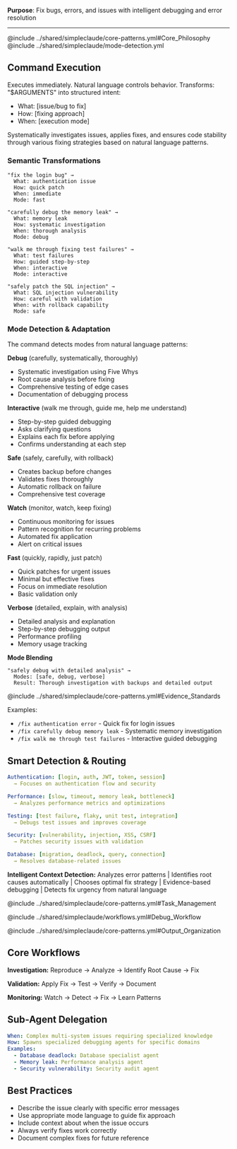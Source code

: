 **Purpose**: Fix bugs, errors, and issues with intelligent debugging and error
resolution

---

@include ../shared/simpleclaude/core-patterns.yml#Core_Philosophy @include
../shared/simpleclaude/mode-detection.yml

## Command Execution

Executes immediately. Natural language controls behavior. Transforms:
"$ARGUMENTS" into structured intent:

- What: [issue/bug to fix]
- How: [fixing approach]
- When: [execution mode]

Systematically investigates issues, applies fixes, and ensures code stability
through various fixing strategies based on natural language patterns.

### Semantic Transformations

```
"fix the login bug" →
  What: authentication issue
  How: quick patch
  When: immediate
  Mode: fast

"carefully debug the memory leak" →
  What: memory leak
  How: systematic investigation
  When: thorough analysis
  Mode: debug

"walk me through fixing test failures" →
  What: test failures
  How: guided step-by-step
  When: interactive
  Mode: interactive

"safely patch the SQL injection" →
  What: SQL injection vulnerability
  How: careful with validation
  When: with rollback capability
  Mode: safe
```

### Mode Detection & Adaptation

The command detects modes from natural language patterns:

**Debug** (carefully, systematically, thoroughly)

- Systematic investigation using Five Whys
- Root cause analysis before fixing
- Comprehensive testing of edge cases
- Documentation of debugging process

**Interactive** (walk me through, guide me, help me understand)

- Step-by-step guided debugging
- Asks clarifying questions
- Explains each fix before applying
- Confirms understanding at each step

**Safe** (safely, carefully, with rollback)

- Creates backup before changes
- Validates fixes thoroughly
- Automatic rollback on failure
- Comprehensive test coverage

**Watch** (monitor, watch, keep fixing)

- Continuous monitoring for issues
- Pattern recognition for recurring problems
- Automated fix application
- Alert on critical issues

**Fast** (quickly, rapidly, just patch)

- Quick patches for urgent issues
- Minimal but effective fixes
- Focus on immediate resolution
- Basic validation only

**Verbose** (detailed, explain, with analysis)

- Detailed analysis and explanation
- Step-by-step debugging output
- Performance profiling
- Memory usage tracking

**Mode Blending**

```
"safely debug with detailed analysis" →
  Modes: [safe, debug, verbose]
  Result: Thorough investigation with backups and detailed output
```

@include ../shared/simpleclaude/core-patterns.yml#Evidence_Standards

Examples:

- `/fix authentication error` - Quick fix for login issues
- `/fix carefully debug memory leak` - Systematic memory investigation
- `/fix walk me through test failures` - Interactive guided debugging

## Smart Detection & Routing

```yaml
Authentication: [login, auth, JWT, token, session]
  → Focuses on authentication flow and security

Performance: [slow, timeout, memory leak, bottleneck]
  → Analyzes performance metrics and optimizations

Testing: [test failure, flaky, unit test, integration]
  → Debugs test issues and improves coverage

Security: [vulnerability, injection, XSS, CSRF]
  → Patches security issues with validation

Database: [migration, deadlock, query, connection]
  → Resolves database-related issues
```

**Intelligent Context Detection:** Analyzes error patterns | Identifies root
causes automatically | Chooses optimal fix strategy | Evidence-based debugging |
Detects fix urgency from natural language

@include ../shared/simpleclaude/core-patterns.yml#Task_Management

@include ../shared/simpleclaude/workflows.yml#Debug_Workflow

@include ../shared/simpleclaude/core-patterns.yml#Output_Organization

## Core Workflows

**Investigation:** Reproduce → Analyze → Identify Root Cause → Fix

**Validation:** Apply Fix → Test → Verify → Document

**Monitoring:** Watch → Detect → Fix → Learn Patterns

## Sub-Agent Delegation

```yaml
When: Complex multi-system issues requiring specialized knowledge
How: Spawns specialized debugging agents for specific domains
Examples:
  - Database deadlock: Database specialist agent
  - Memory leak: Performance analysis agent
  - Security vulnerability: Security audit agent
```

## Best Practices

- Describe the issue clearly with specific error messages
- Use appropriate mode language to guide fix approach
- Include context about when the issue occurs
- Always verify fixes work correctly
- Document complex fixes for future reference
